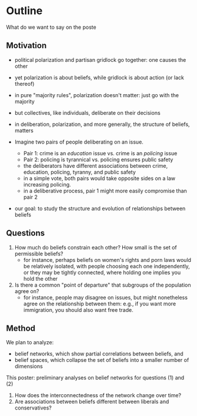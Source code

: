 # Outline
What do we want to say on the poste

## Motivation
- political polarization and partisan gridlock go together: one causes the other

- yet polarization is about beliefs, while gridlock is about action (or lack thereof)

- in pure "majority rules", polarization doesn't matter: just go with the majority

- but collectives, like individuals, deliberate on their decisions

- in deliberation, polarization, and more generally, the structure of beliefs, matters

- Imagine two pairs of people deliberating on an issue.
    - Pair 1: crime is an *education* issue vs. crime is an *policing* issue
    - Pair 2: policing is tyrannical vs. policing ensures public safety
    - the deliberators  have different associations between crime, education, policing, tyranny, and public safety
    - in a simple vote, both pairs would take opposite sides on a law increasing policing.
    - in a deliberative process, pair 1 might more easily compromise than pair 2

- our goal: to study the structure and evolution of relationships between beliefs 

## Questions
1. How much do beliefs constrain each other? How small is the set of permissible beliefs?
    - for instance, perhaps beliefs on women's rights and porn laws would be relatively isolated,
    with people choosing each one independently, or they may be tightly connected, where holding one
    implies you hold the other
2. Is there a common "point of departure" that subgroups of the population agree on?
    - for instance, people may disagree on issues, but might nonetheless agree on the relationship 
    between them: e.g., if you want more immigration, you should also want free trade.

## Method
We plan to analyze:
- belief networks, which show partial correlations between beliefs, and
- belief spaces, which collapse the set of beliefs into a smaller number of dimensions

This poster: preliminary analyses on belief networks for questions (1) and (2)
1. How does the interconnectedness of the network change over time? 
2. Are associations between beliefs different between liberals and conservatives?


## 


